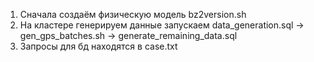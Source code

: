 1. Сначала создаём физическую модель bz2version.sh
2. На кластере генерируем данные запускаем data_generation.sql -> gen_gps_batches.sh -> generate_remaining_data.sql
3. Запросы для бд находятся в case.txt